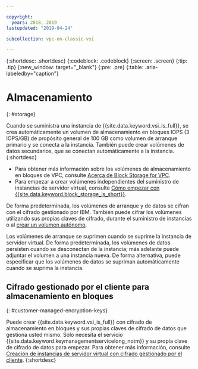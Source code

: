 ```yaml
---

copyright:
  years: 2018, 2019
lastupdated: "2019-04-24"

subcollection: vpc-on-classic-vsi

---
```


{:shortdesc: .shortdesc}
{:codeblock: .codeblock}
{:screen: .screen}
{:tip: .tip}
{:new_window: target="_blank"}
{:pre: .pre}
{:table: .aria-labeledby="caption"}


# Almacenamiento
{: #storage}

Cuando se suministra una instancia de {{site.data.keyword.vsi_is_full}}, se crea automáticamente un volumen de almacenamiento en bloques IOPS (3 IOPS/GB) de propósito general de 100 GB como volumen de arranque primario y se conecta a la instancia. También puede crear volúmenes de datos secundarios, que se conectan automáticamente a la instancia.
{:shortdesc}

- Para obtener más información sobre los volúmenes de almacenamiento en bloques de VPC, consulte [Acerca de Block Storage for VPC](/docs/vpc-on-classic-block-storage?topic=vpc-on-classic-block-storage-block-storage-about).  
- Para empezar a crear volúmenes independientes del suministro de instancias de servidor virtual, consulte [Cómo empezar con {{site.data.keyword.block_storage_is_short}}](/docs/vpc-on-classic-block-storage?topic=vpc-on-classic-block-storage-block-storage-getting-started).

De forma predeterminada, los volúmenes de arranque y de datos se cifran con el cifrado gestionado por IBM. También puede cifrar los volúmenes utilizando sus propias claves de cifrado, durante el suministro de instancias o al [crear un volumen autónomo](/docs/vpc-on-classic-block-storage?topic=vpc-on-classic-block-storage-block-storage-encryption).  

Los volúmenes de arranque se suprimen cuando se suprime la instancia de servidor virtual. De forma predeterminada, los volúmenes de datos persisten cuando se desconectan de la instancia; más adelante puede adjuntar el volumen a una instancia nueva. De forma alternativa, puede especificar que los volúmenes de datos se supriman automáticamente cuando se suprima la instancia.  

## Cifrado gestionado por el cliente para almacenamiento en bloques  
{: #customer-managed-encryption-keys}

Puede crear {{site.data.keyword.vsi_is_full}} con cifrado de almacenamiento en bloques y sus propias claves de cifrado de datos que gestiona usted mismo. Sólo necesita el servicio {{site.data.keyword.keymanagementservicelong_notm}} y su propia clave de cifrado de datos para empezar. Para obtener más información, consulte [Creación de instancias de servidor virtual con cifrado gestionado por el cliente](/docs/vpc-on-classic-vsi?topic=vpc-on-classic-vsi-creating-instances-byok).
{:shortdesc}

